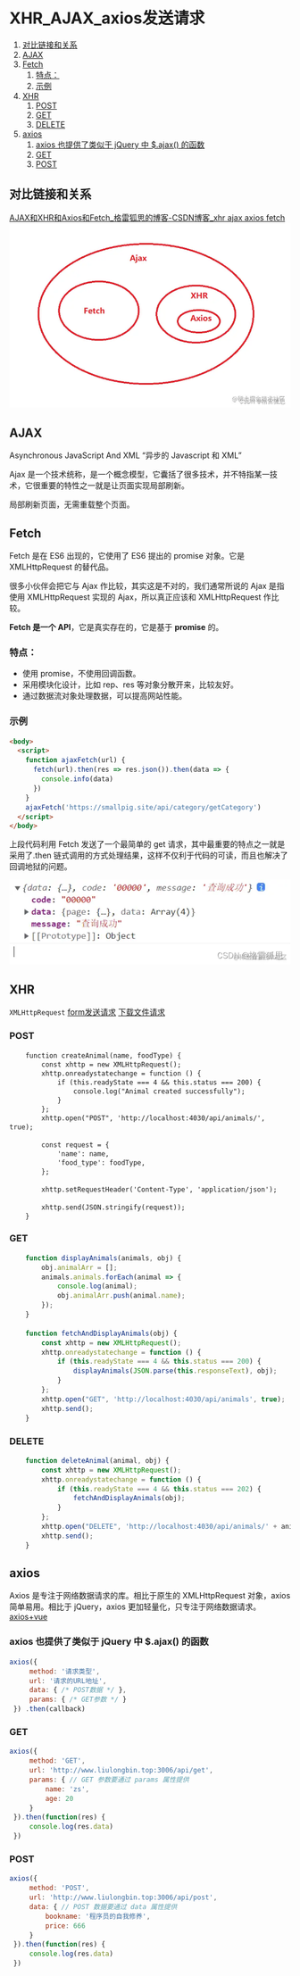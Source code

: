 # XHR_AJAX_axios发送请求

1. [对比链接和关系](#对比链接和关系)
2. [AJAX](#ajax)
3. [Fetch](#fetch)
   1. [特点：](#特点)
   2. [示例](#示例)
4. [XHR](#xhr)
   1. [POST](#post)
   2. [GET](#get)
   3. [DELETE](#delete)
5. [axios](#axios)
   1. [axios 也提供了类似于 jQuery 中 $.ajax() 的函数](#axios-也提供了类似于-jquery-中-ajax-的函数)
   2. [GET](#get-1)
   3. [POST](#post-1)


## 对比链接和关系
[AJAX和XHR和Axios和Fetch_格雷狐思的博客-CSDN博客_xhr ajax axios fetch](https://blog.csdn.net/hangao233/article/details/122737838)
![](2023-01-27-01-07-55.png)

## AJAX
Asynchronous JavaScript And XML “异步的 Javascript 和 XML”

Ajax 是一个技术统称，是一个概念模型，它囊括了很多技术，并不特指某一技术，它很重要的特性之一就是让页面实现局部刷新。

局部刷新页面，无需重载整个页面。

## Fetch
Fetch 是在 ES6 出现的，它使用了 ES6 提出的 promise 对象。它是 XMLHttpRequest 的替代品。

很多小伙伴会把它与 Ajax 作比较，其实这是不对的，我们通常所说的 Ajax 是指使用 XMLHttpRequest 实现的 Ajax，所以真正应该和 XMLHttpRequest 作比较。

**Fetch 是一个 API**，它是真实存在的，它是基于 **promise** 的。

### 特点：

* 使用 promise，不使用回调函数。
* 采用模块化设计，比如 rep、res 等对象分散开来，比较友好。
* 通过数据流对象处理数据，可以提高网站性能。

### 示例
```html
<body>
  <script>
    function ajaxFetch(url) {
      fetch(url).then(res => res.json()).then(data => {
        console.info(data)
      })
    }
    ajaxFetch('https://smallpig.site/api/category/getCategory')
  </script>
</body>
```
上段代码利用 Fetch 发送了一个最简单的 get 请求，其中最重要的特点之一就是采用了.then 链式调用的方式处理结果，这样不仅利于代码的可读，而且也解决了回调地狱的问题。

![](2023-01-27-01-12-41.png)

## XHR
`XMLHttpRequest`
[form发送请求](form发送请求.md)
[下载文件请求](下载文件请求.md)

### POST
```JS
	function createAnimal(name, foodType) {
	    const xhttp = new XMLHttpRequest();
	    xhttp.onreadystatechange = function () {
	        if (this.readyState === 4 && this.status === 200) {
	            console.log("Animal created successfully");
	        }
	    };
	    xhttp.open("POST", 'http://localhost:4030/api/animals/', true);
	
	    const request = {
	        'name': name,
	        'food_type': foodType,
	    };
	
	    xhttp.setRequestHeader('Content-Type', 'application/json');
	
	    xhttp.send(JSON.stringify(request));
	}
```

### GET
```js
	function displayAnimals(animals, obj) {
		obj.animalArr = [];
		animals.animals.forEach(animal => {
			console.log(animal);
			obj.animalArr.push(animal.name);
		});
	}

	function fetchAndDisplayAnimals(obj) {
	    const xhttp = new XMLHttpRequest();
	    xhttp.onreadystatechange = function () {
	        if (this.readyState === 4 && this.status === 200) {
	            displayAnimals(JSON.parse(this.responseText), obj);
	        }
	    };
	    xhttp.open("GET", 'http://localhost:4030/api/animals', true);
	    xhttp.send();
	}
```

### DELETE
```js
	function deleteAnimal(animal, obj) {
	    const xhttp = new XMLHttpRequest();
	    xhttp.onreadystatechange = function () {
	        if (this.readyState === 4 && this.status === 202) {
	            fetchAndDisplayAnimals(obj);
	        }
	    };
	    xhttp.open("DELETE", 'http://localhost:4030/api/animals/' + animal, true);
	    xhttp.send();
	}
```

## axios

Axios 是专注于网络数据请求的库。相比于原生的 XMLHttpRequest 对象，axios 简单易用。相比于 jQuery，axios 更加轻量化，只专注于网络数据请求。
[axios+vue](../../../../前端学习/Vue/Vue知识积累/axios+vue.md)

### axios 也提供了类似于 jQuery 中 $.ajax() 的函数
```js
axios({
     method: '请求类型',
     url: '请求的URL地址',
     data: { /* POST数据 */ },
     params: { /* GET参数 */ }
 }) .then(callback)
```

### GET
```js
axios({
     method: 'GET',
     url: 'http://www.liulongbin.top:3006/api/get',
     params: { // GET 参数要通过 params 属性提供
         name: 'zs',
         age: 20
     }
 }).then(function(res) {
     console.log(res.data)
 })
```

### POST
```js
axios({
     method: 'POST',
     url: 'http://www.liulongbin.top:3006/api/post',
     data: { // POST 数据要通过 data 属性提供
         bookname: '程序员的自我修养',
         price: 666
     }
 }).then(function(res) {
     console.log(res.data)
 })
```